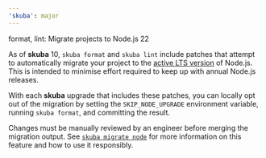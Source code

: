 ```yaml
---
'skuba': major
---
```


format, lint: Migrate projects to Node.js 22

As of **skuba** 10,
`skuba format` and `skuba lint` include patches that attempt to automatically migrate your project to the [active LTS version] of Node.js.
This is intended to minimise effort required to keep up with annual Node.js releases.

With each **skuba** upgrade that includes these patches,
you can locally opt out of the migration by setting the `SKIP_NODE_UPGRADE` environment variable, running `skuba format`, and committing the result.

Changes must be manually reviewed by an engineer before merging the migration output.
See [`skuba migrate node`](https://seek-oss.github.io/skuba/docs/cli/migrate.html#skuba-migrate-node) for more information on this feature and how to use it responsibly.

[active LTS version]: https://nodejs.org/en/about/previous-releases#nodejs-releases
